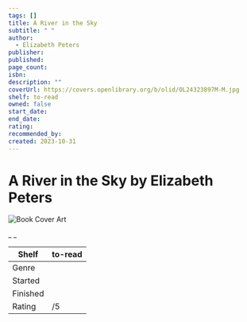 ```yaml
---
tags: []
title: A River in the Sky
subtitle: " "
author:
  - Elizabeth Peters
publisher:
published:
page_count:
isbn:
description: ""
coverUrl: https://covers.openlibrary.org/b/olid/OL24323897M-M.jpg
shelf: to-read
owned: false
start_date:
end_date:
rating:
recommended_by:
created: 2023-10-31
---
```


# A River in the Sky by Elizabeth Peters

![Book Cover Art](https://covers.openlibrary.org/b/olid/OL24323897M-M.jpg)

_ _

| Shelf | to-read |
| --- | --- |
| Genre |  |
| Started |  |
| Finished |  |
| Rating | /5 |

